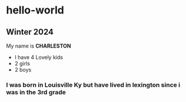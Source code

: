 # hello-world
## Winter 2024 ##
My name is **CHARLESTON**
- I have 4 Lovely kids
- 2 girls
-  2 boys
### I was born in Louisville Ky but have lived in lexington since i was in the 3rd grade
